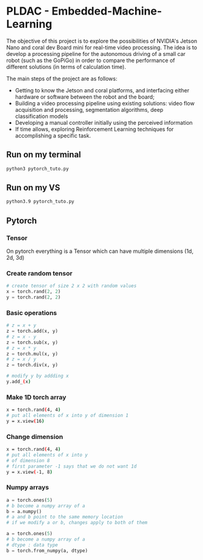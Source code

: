 # PLDAC - Embedded-Machine-Learning
The objective of this project is to explore the possibilities of NVIDIA's Jetson Nano and coral dev Board mini for real-time video processing. The idea is to develop a processing pipeline for the autonomous driving of a small car robot (such as the GoPiGo) in order to compare the performance of different solutions (in terms of calculation time).

The main steps of the project are as follows:
- Getting to know the Jetson and coral platforms, and interfacing either hardware or software between the robot and the board;
- Building a video processing pipeline using existing solutions: video flow acquisition and processing, segmentation algorithms, deep classification models
- Developing a manual controller initially using the perceived information
- If time allows, exploring Reinforcement Learning techniques for accomplishing a specific task.

## Run on my terminal
```sh
python3 pytorch_tuto.py
```

## Run on my VS
```sh
python3.9 pytorch_tuto.py 
```

## Pytorch
### Tensor
On pytorch everything is a Tensor which can have multiple dimensions (1d, 2d, 3d)

### Create random tensor
```py
# create tensor of size 2 x 2 with random values
x = torch.rand(2, 2)
y = torch.rand(2, 2)
```

### Basic operations
```py
# z = x + y
z = torch.add(x, y)
# z = x - y
z = torch.sub(x, y)
# z = x * y
z = torch.mul(x, y)
# z = x / y
z = torch.div(x, y)
```

```sh
# modify y by addding x
y.add_(x)
```

### Make 1D torch array
```sh
x = torch.rand(4, 4)
# put all elements of x into y of dimension 1
y = x.view(16)
```

### Change dimension
```sh
x = torch.rand(4, 4)
# put all elements of x into y 
# of dimension 8
# first parameter -1 says that we do not want 1d
y = x.view(-1, 8)
```

### Numpy arrays
```py
a = torch.ones(5)
# b become a numpy array of a
b = a.numpy()
# a and b point to the same memory location
# if we modify a or b, changes apply to both of them
```

```py
a = torch.ones(5)
# b become a numpy array of a
# dtype : data type
b = torch.from_numpy(a, dtype)
```